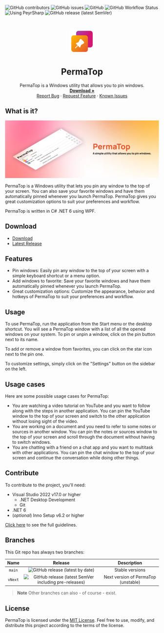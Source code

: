 ![GitHub contributors](https://img.shields.io/github/contributors/Leo-Corporation/PermaTop)
![GitHub issues](https://img.shields.io/github/issues/Leo-Corporation/PermaTop)
![GitHub](https://img.shields.io/github/license/Leo-Corporation/PermaTop)
![GitHub Workflow Status](https://img.shields.io/github/actions/workflow/status/Leo-Corporation/PermaTop/dotnet-desktop.yml?branch=main)
![Using PeyrSharp](https://img.shields.io/badge/using-PeyrSharp-DD00FF?logo=nuget)
![GitHub release (latest SemVer)](https://img.shields.io/github/v/release/Leo-Corporation/PermaTop)

<br />
<p align="center">
  <a href="https://github.com/Leo-Corporation/PermaTop">
    <img src=".github/images/logo.png" alt="Logo" width="80" height="80">
  </a>

  <h1 align="center">PermaTop</h1>

  <p align="center">
    PermaTop is a Windows utility that allows you to pin windows.
    <br />
    <a href="https://www.mediafire.com/file/q46cdenxgyqx0dd/PermaTopSetup.exe/file"><strong>Download »</strong></a>
    <br />
    <a href="https://github.com/Leo-Corporation/PermaTop/issues/new?assignees=&labels=bug&template=bug-report.yml&title=%5BBug%5D+">Report Bug</a>
    ·
    <a href="https://github.com/Leo-Corporation/PermaTop/issues/new?assignees=&labels=enhancement&template=feature-request.yml&title=%5BEnhancement%5D+">Request Feature</a>
    ·
    <a href="https://github.com/Leo-Corporation/PermaTop/issues?q=is%3Aopen+is%3Aissue+label%3Abug">Known Issues</a>

  </p>
</p>

## What is it?

![Banner](https://raw.githubusercontent.com/Leo-Corporation/LeoCorp-Docs/master/Images/PermaTop%20Banner.png)

PermaTop is a Windows utility that lets you pin any window to the top of your screen. You can also save your favorite windows and have them automatically pinned whenever you launch PermaTop. PermaTop gives you great customization options to suit your preferences and workflow.

PermaTop is written in C# .NET 6 using WPF.

## Download

- [Download](https://www.mediafire.com/file/q46cdenxgyqx0dd/PermaTopSetup.exe/file)
- [Latest Release](https://github.com/Leo-Corporation/PermaTop/releases)

## Features

- Pin windows: Easily pin any window to the top of your screen with a simple keyboard shortcut or a menu option.
- Add windows to favorite: Save your favorite windows and have them automatically pinned whenever you launch PermaTop.
- Great customization options: Customize the appearance, behavior and hotkeys of PermaTop to suit your preferences and workflow.

## Usage

To use PermaTop, run the application from the Start menu or the desktop shortcut. You will see a PermaTop window with a list of all the opened windows on your system. To pin or unpin a window, click on the pin button next to its name.

To add or remove a window from favorites, you can click on the star icon next to the pin one.

To customize settings, simply click on the "Settings" button on the sidebar on the left.

## Usage cases

Here are some possible usage cases for PermaTop:

- You are watching a video tutorial on YouTube and you want to follow along with the steps in another application. You can pin the YouTube window to the top of your screen and switch to the other application without losing sight of the video.
- You are working on a document and you need to refer to some notes or sources in another window. You can pin the notes or sources window to the top of your screen and scroll through the document without having to switch windows.
- You are chatting with a friend on a chat app and you want to multitask with other applications. You can pin the chat window to the top of your screen and continue the conversation while doing other things.

## Contribute

To contribute to the project, you'll need:

- Visual Studio 2022 v17.0 or higher
  - .NET Desktop Development
  - Git
- .NET 6
- (_optional_) Inno Setup v6.2 or higher

[Click here](https://github.com/Leo-Corporation/PermaTop/blob/main/CONTRIBUTING.md) to see the full guidelines.

## Branches

This Git repo has always two branches:

|  Name   |                                                                    Release                                                                     |             Description             |
| :-----: | :--------------------------------------------------------------------------------------------------------------------------------------------: | :---------------------------------: |
| `main`  |                      ![GitHub release (latest by date)](https://img.shields.io/github/v/release/Leo-Corporation/PermaTop)                      |           Stable versions           |
| `vNext` | ![GitHub release (latest SemVer including pre-releases)](https://img.shields.io/github/v/release/Leo-Corporation/PermaTop?include_prereleases) | Next version of PermaTop (unstable) |

> **Note**
> Other branches can also - of course - exist.

## License

PermaTop is licensed under the [MIT License](https://github.com/Leo-Corporation/PermaTop/blob/main/LICENSE). Feel free to use, modify, and distribute this project according to the terms of the license.

